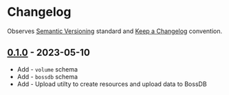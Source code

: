 # Changelog

Observes [Semantic Versioning](https://semver.org/spec/v2.0.0.html) standard and
[Keep a Changelog](https://keepachangelog.com/en/1.0.0/) convention.

## [0.1.0] - 2023-05-10

+ Add - `volume` schema
+ Add - `bossdb` schema
+ Add - Upload utilty to create resources and upload data to BossDB

[0.1.0]: https://github.com/datajoint/element-zstack/releases/tag/0.1.0
